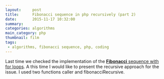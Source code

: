 ```yaml
---
layout:     post
title:      Fibonacci sequence in php recursively (part 2)
date:       2015-11-17 10:32:00
summary:    
categories: algorithms
main_category: php
thumbnail: film
tags:
 - algorithms, fibonacci sequence, php, coding
---
```

Last time we checked the implementation of the [__Fibonacci__ sequence with for loops](http://adambiro.eu/algorithms/2015/11/03/fibonacci-sequence/ "Fibonacci").
A this time I would like to present the recursive approach for the issue.
I used two functions caller and fibonacciRecursive.

<script src="https://gist.github.com/04f4d4b48c21a2447bff.git"></script>